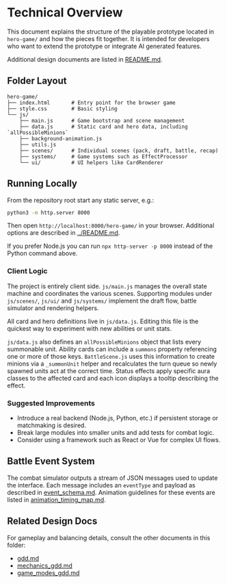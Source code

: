 # Technical Overview

This document explains the structure of the playable prototype located in `hero-game/` and how the pieces fit together. It is intended for developers who want to extend the prototype or integrate AI generated features.

Additional design documents are listed in [README.md](README.md).

## Folder Layout

```
hero-game/
├── index.html       # Entry point for the browser game
├── style.css        # Basic styling
└── js/
    ├── main.js      # Game bootstrap and scene management
    ├── data.js      # Static card and hero data, including `allPossibleMinions`
    ├── background-animation.js
    ├── utils.js
    ├── scenes/      # Individual scenes (pack, draft, battle, recap)
    ├── systems/     # Game systems such as EffectProcessor
    └── ui/          # UI helpers like CardRenderer
```

## Running Locally

From the repository root start any static server, e.g.:

```bash
python3 -m http.server 8000
```

Then open `http://localhost:8000/hero-game/` in your browser. Additional options are described in [../README.md](../README.md).

If you prefer Node.js you can run `npx http-server -p 8000` instead of the Python command above.

### Client Logic

The project is entirely client side. `js/main.js` manages the overall state machine and coordinates the various scenes. Supporting modules under `js/scenes/`, `js/ui/` and `js/systems/` implement the draft flow, battle simulator and rendering helpers.

All card and hero definitions live in `js/data.js`.  Editing this file is the quickest way to experiment with new abilities or unit stats.

`js/data.js` also defines an `allPossibleMinions` object that lists every summonable unit. Ability cards can include a `summons` property referencing one or more of those keys. `BattleScene.js` uses this information to create minions via a `_summonUnit` helper and recalculates the turn queue so newly spawned units act at the correct time. Status effects apply specific aura classes to the affected card and each icon displays a tooltip describing the effect.

### Suggested Improvements

- Introduce a real backend (Node.js, Python, etc.) if persistent storage or matchmaking is desired.
- Break large modules into smaller units and add tests for combat logic.
- Consider using a framework such as React or Vue for complex UI flows.

## Battle Event System

The combat simulator outputs a stream of JSON messages used to update the interface.
Each message includes an `eventType` and payload as described in [event_schema.md](event_schema.md).
Animation guidelines for these events are listed in [animation_timing_map.md](animation_timing_map.md).

## Related Design Docs

For gameplay and balancing details, consult the other documents in this folder:

- [gdd.md](gdd.md)
- [mechanics_gdd.md](mechanics_gdd.md)
- [game_modes_gdd.md](game_modes_gdd.md)

